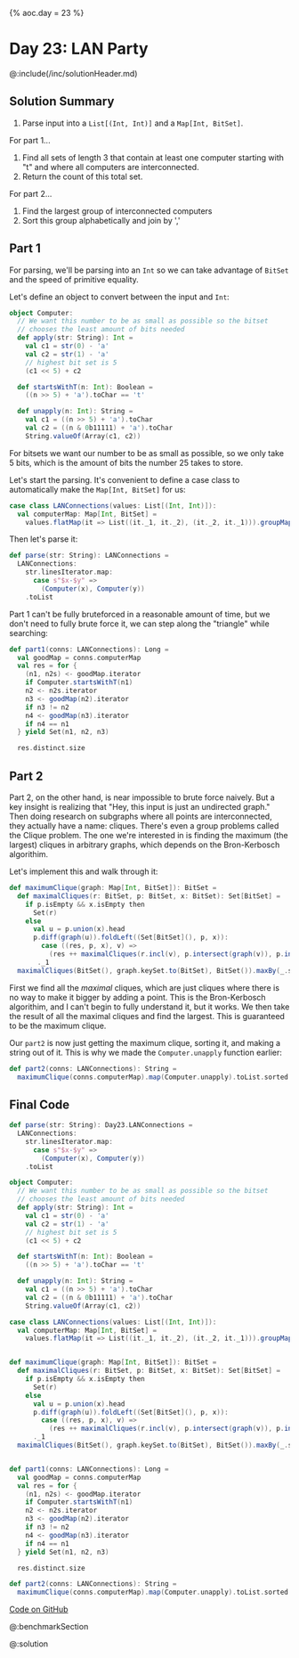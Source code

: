 {%
aoc.day = 23
%}

# Day 23: LAN Party

@:include(/inc/solutionHeader.md)

## Solution Summary

1. Parse input into a `List[(Int, Int)]` and a `Map[Int, BitSet]`.

For part 1...

1. Find all sets of length 3 that contain at least one computer starting with "t" and where all computers are interconnected.
2. Return the count of this total set.

For part 2...

1. Find the largest group of interconnected computers
2. Sort this group alphabetically and join by ','

## Part 1

For parsing, we'll be parsing into an `Int` so we can take advantage of `BitSet` and the speed of primitive equality.

Let's define an object to convert between the input and `Int`:

```scala 3
object Computer:
  // We want this number to be as small as possible so the bitset
  // chooses the least amount of bits needed
  def apply(str: String): Int =
    val c1 = str(0) - 'a'
    val c2 = str(1) - 'a'
    // highest bit set is 5
    (c1 << 5) + c2

  def startsWithT(n: Int): Boolean =
    ((n >> 5) + 'a').toChar == 't'

  def unapply(n: Int): String =
    val c1 = ((n >> 5) + 'a').toChar
    val c2 = ((n & 0b11111) + 'a').toChar
    String.valueOf(Array(c1, c2))
```

For bitsets we want our number to be as small as possible, so we only take 5 bits, which is the amount of bits the number 25 takes to store.

Let's start the parsing. It's convenient to define a case class to automatically make the `Map[Int, BitSet]` for us:

```scala 3
case class LANConnections(values: List[(Int, Int)]):
  val computerMap: Map[Int, BitSet] =
    values.flatMap(it => List((it._1, it._2), (it._2, it._1))).groupMap(_._1)(_._2).view.mapValues(_.to(BitSet)).toMap

```

Then let's parse it:

```scala 3
def parse(str: String): LANConnections =
  LANConnections:
    str.linesIterator.map:
      case s"$x-$y" =>
        (Computer(x), Computer(y))
    .toList
```

Part 1 can't be fully bruteforced in a reasonable amount of time, but we don't need to fully brute force it, we can step along
the "triangle" while searching:

```scala 3
def part1(conns: LANConnections): Long =
  val goodMap = conns.computerMap
  val res = for {
    (n1, n2s) <- goodMap.iterator
    if Computer.startsWithT(n1)
    n2 <- n2s.iterator
    n3 <- goodMap(n2).iterator
    if n3 != n2
    n4 <- goodMap(n3).iterator
    if n4 == n1
  } yield Set(n1, n2, n3)

  res.distinct.size
```

## Part 2

Part 2, on the other hand, is near impossible to brute force naively. But a key insight is realizing that "Hey, this input is just an undirected graph."
Then doing research on subgraphs where all points are interconnected, they actually have a name: cliques. There's even a group problems called the 
Clique problem. The one we're interested in is finding the maximum (the largest) cliques in arbitrary graphs, which depends on the Bron-Kerbosch algorithim.

Let's implement this and walk through it:

```scala 3
def maximumClique(graph: Map[Int, BitSet]): BitSet =
  def maximalCliques(r: BitSet, p: BitSet, x: BitSet): Set[BitSet] =
    if p.isEmpty && x.isEmpty then
      Set(r)
    else
      val u = p.union(x).head
      p.diff(graph(u)).foldLeft((Set[BitSet](), p, x)):
        case ((res, p, x), v) =>
          (res ++ maximalCliques(r.incl(v), p.intersect(graph(v)), p.intersect(graph(v))), p - v, x.incl(v))
       ._1
  maximalCliques(BitSet(), graph.keySet.to(BitSet), BitSet()).maxBy(_.size)


```

First we find all the _maximal_ cliques, which are just cliques where there is no way to make it bigger by adding a point. This is the
Bron-Kerbosch algorithim, and I can't begin to fully understand it, but it works. We then take the result of all the maximal cliques and find
the largest. This is guaranteed to be the maximum clique.

Our `part2` is now just getting the maximum clique, sorting it, and making a string out of it. This is why we made the 
`Computer.unapply` function earlier:

```scala 3
def part2(conns: LANConnections): String =
  maximumClique(conns.computerMap).map(Computer.unapply).toList.sorted.mkString(",")

```

## Final Code

```scala 3
def parse(str: String): Day23.LANConnections =
  LANConnections:
    str.linesIterator.map:
      case s"$x-$y" =>
        (Computer(x), Computer(y))
    .toList

object Computer:
  // We want this number to be as small as possible so the bitset
  // chooses the least amount of bits needed
  def apply(str: String): Int =
    val c1 = str(0) - 'a'
    val c2 = str(1) - 'a'
    // highest bit set is 5
    (c1 << 5) + c2

  def startsWithT(n: Int): Boolean =
    ((n >> 5) + 'a').toChar == 't'

  def unapply(n: Int): String =
    val c1 = ((n >> 5) + 'a').toChar
    val c2 = ((n & 0b11111) + 'a').toChar
    String.valueOf(Array(c1, c2))

case class LANConnections(values: List[(Int, Int)]):
  val computerMap: Map[Int, BitSet] =
    values.flatMap(it => List((it._1, it._2), (it._2, it._1))).groupMap(_._1)(_._2).view.mapValues(_.to(BitSet)).toMap


def maximumClique(graph: Map[Int, BitSet]): BitSet =
  def maximalCliques(r: BitSet, p: BitSet, x: BitSet): Set[BitSet] =
    if p.isEmpty && x.isEmpty then
      Set(r)
    else
      val u = p.union(x).head
      p.diff(graph(u)).foldLeft((Set[BitSet](), p, x)):
        case ((res, p, x), v) =>
          (res ++ maximalCliques(r.incl(v), p.intersect(graph(v)), p.intersect(graph(v))), p - v, x.incl(v))
      ._1
  maximalCliques(BitSet(), graph.keySet.to(BitSet), BitSet()).maxBy(_.size)


def part1(conns: LANConnections): Long =
  val goodMap = conns.computerMap
  val res = for {
    (n1, n2s) <- goodMap.iterator
    if Computer.startsWithT(n1)
    n2 <- n2s.iterator
    n3 <- goodMap(n2).iterator
    if n3 != n2
    n4 <- goodMap(n3).iterator
    if n4 == n1
  } yield Set(n1, n2, n3)

  res.distinct.size

def part2(conns: LANConnections): String =
  maximumClique(conns.computerMap).map(Computer.unapply).toList.sorted.mkString(",")
```

[Code on GitHub](https://github.com/TheDrawingCoder-Gamer/adventofcode2024/blob/4cafb9bd040cff15cc9cb687506e85b63c02c299/src/main/scala/gay/menkissing/advent/Day23.scala)

@:benchmarkSection

@:solution